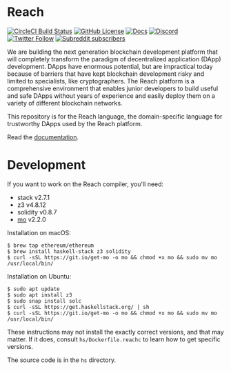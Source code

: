 # Reach
[![CircleCI Build Status](https://circleci.com/gh/reach-sh/reach-lang.svg?style=shield)](https://circleci.com/gh/reach-sh/reach-lang) [![GitHub License](https://img.shields.io/github/license/reach-sh/reach-lang)](https://raw.githubusercontent.com/reach-sh/reach-lang/master/LICENSE) [![Docs](https://img.shields.io/badge/docs-delicious-blue)](http://docs.reach.sh) [![Discord](https://img.shields.io/discord/628402598663290882)](https://discord.com/channels/628402598663290882)  [![Twitter Follow](https://img.shields.io/twitter/follow/reachlang?style=social)](https://twitter.com/reachlang) [![Subreddit subscribers](https://img.shields.io/reddit/subreddit-subscribers/reach_sh?style=social)](https://www.reddit.com/r/reach_sh)

We are building the next generation blockchain development platform that will completely transform the paradigm of decentralized application (DApp) development. DApps have enormous potential, but are impractical today because of barriers that have kept blockchain development risky and limited to specialists, like cryptographers. The Reach platform is a comprehensive environment that enables junior developers to build useful and safe DApps without years of experience and easily deploy them on a variety of different blockchain networks.

This repository is for the Reach language, the domain-specific language for trustworthy DApps used by the Reach platform.

Read the [documentation](https://docs.reach.sh).

# Development

If you want to work on the Reach compiler, you'll need:
- stack v2.7.1
- z3 v4.8.12
- solidity v0.8.7
- [mo](https://github.com/tests-always-included/mo) v2.2.0

Installation on macOS:
```
$ brew tap ethereum/ethereum
$ brew install haskell-stack z3 solidity
$ curl -sSL https://git.io/get-mo -o mo && chmod +x mo && sudo mv mo /usr/local/bin/
```

Installation on Ubuntu:
```
$ sudo apt update
$ sudo apt install z3
$ sudo snap install solc
$ curl -sSL https://get.haskellstack.org/ | sh
$ curl -sSL https://git.io/get-mo -o mo && chmod +x mo && sudo mv mo /usr/local/bin/
```

These instructions may not install the exactly correct versions, and that may
matter. If it does, consult `hs/Dockerfile.reachc` to learn how to get specific
versions.

The source code is in the `hs` directory.
